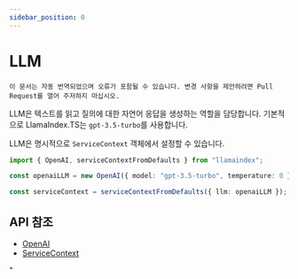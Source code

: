 ```yaml
---
sidebar_position: 0
---
```


# LLM

`이 문서는 자동 번역되었으며 오류가 포함될 수 있습니다. 변경 사항을 제안하려면 Pull Request를 열어 주저하지 마십시오.`

LLM은 텍스트를 읽고 질의에 대한 자연어 응답을 생성하는 역할을 담당합니다. 기본적으로 LlamaIndex.TS는 `gpt-3.5-turbo`를 사용합니다.

LLM은 명시적으로 `ServiceContext` 객체에서 설정할 수 있습니다.

```typescript
import { OpenAI, serviceContextFromDefaults } from "llamaindex";

const openaiLLM = new OpenAI({ model: "gpt-3.5-turbo", temperature: 0 });

const serviceContext = serviceContextFromDefaults({ llm: openaiLLM });
```

## API 참조

- [OpenAI](../../api/classes/OpenAI.md)
- [ServiceContext](../../api/interfaces/ServiceContext.md)

"
